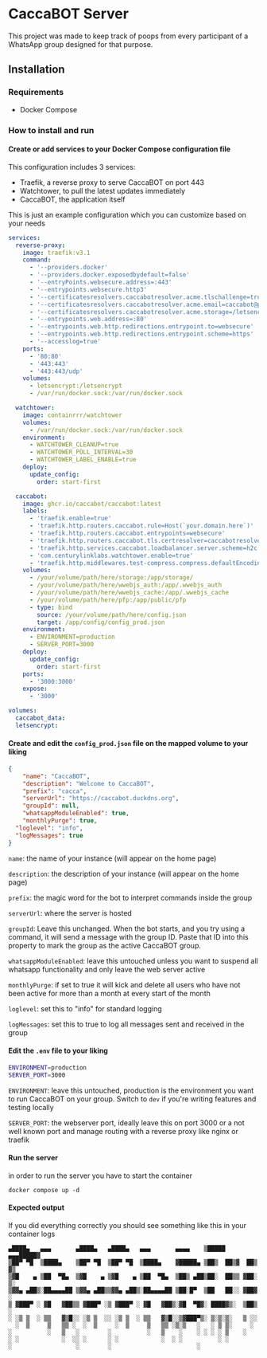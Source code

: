 # CaccaBOT Server

This project was made to keep track of poops from every participant of a WhatsApp group designed for that purpose.

## Installation

### Requirements

- Docker Compose

### How to install and run

#### Create or add services to your Docker Compose configuration file

This configuration includes 3 services:
- Traefik, a reverse proxy to serve CaccaBOT on port 443
- Watchtower, to pull the latest updates immediately
- CaccaBOT, the application itself

This is just an example configuration which you can customize based on your needs

```yml
services:
  reverse-proxy:
    image: traefik:v3.1
    command:
      - '--providers.docker'
      - '--providers.docker.exposedbydefault=false'
      - '--entryPoints.websecure.address=:443'
      - '--entrypoints.websecure.http3'
      - '--certificatesresolvers.caccabotresolver.acme.tlschallenge=true'
      - '--certificatesresolvers.caccabotresolver.acme.email=caccabot@proton.me'
      - '--certificatesresolvers.caccabotresolver.acme.storage=/letsencrypt/acme.json'
      - '--entrypoints.web.address=:80'
      - '--entrypoints.web.http.redirections.entrypoint.to=websecure'
      - '--entrypoints.web.http.redirections.entrypoint.scheme=https'
      - '--accesslog=true'
    ports:
      - '80:80'
      - '443:443'
      - '443:443/udp'
    volumes:
      - letsencrypt:/letsencrypt
      - /var/run/docker.sock:/var/run/docker.sock

  watchtower:
    image: containrrr/watchtower
    volumes:
      - /var/run/docker.sock:/var/run/docker.sock
    environment:
      - WATCHTOWER_CLEANUP=true
      - WATCHTOWER_POLL_INTERVAL=30
      - WATCHTOWER_LABEL_ENABLE=true
    deploy:
      update_config:
        order: start-first

  caccabot:
    image: ghcr.io/caccabot/caccabot:latest
    labels:
      - 'traefik.enable=true'
      - 'traefik.http.routers.caccabot.rule=Host(`your.domain.here`)'
      - 'traefik.http.routers.caccabot.entrypoints=websecure'
      - 'traefik.http.routers.caccabot.tls.certresolver=caccabotresolver'
      - 'traefik.http.services.caccabot.loadbalancer.server.scheme=h2c'
      - 'com.centurylinklabs.watchtower.enable=true'
      - 'traefik.http.middlewares.test-compress.compress.defaultEncoding=zstd'
    volumes:
      - /your/volume/path/here/storage:/app/storage/
      - /your/volume/path/here/wwebjs_auth:/app/.wwebjs_auth
      - /your/volume/path/here/wwebjs_cache:/app/.wwebjs_cache
      - /your/volume/path/here/pfp:/app/public/pfp
      - type: bind
        source: /your/volume/path/here/config.json
        target: /app/config/config_prod.json
    environment:
      - ENVIRONMENT=production
      - SERVER_PORT=3000
    deploy:
      update_config:
        order: start-first
    ports:
      - '3000:3000'
    expose:
      - '3000'

volumes:
  caccabot_data:
  letsencrypt:
```

#### Create and edit the `config_prod.json` file on the mapped volume to your liking

```json
{
	"name": "CaccaBOT",
	"description": "Welcome to CaccaBOT",
	"prefix": "cacca",
	"serverUrl": "https://caccabot.duckdns.org",
	"groupId": null,
	"whatsappModuleEnabled": true,
	"monthlyPurge": true,
  "loglevel": "info",
  "logMessages": true
}
```

`name`: the name of your instance (will appear on the home page)

`description`: the description of your instance (will appear on the home page)

`prefix`: the magic word for the bot to interpret commands inside the group

`serverUrl`: where the server is hosted

`groupId`: Leave this unchanged. When the bot starts, and you try using a command, it will send a message with the group ID. Paste that ID into this property to mark the group as the active CaccaBOT group.

`whatsappModuleEnabled`: leave this untouched unless you want to suspend all whatsapp functionality and only leave the web server active

`monthlyPurge`: if set to true it will kick and delete all users who have not been active for more than a month at every start of the month

`loglevel`: set this to "info" for standard logging

`logMessages`: set this to true to log all messages sent and received in the group

#### Edit the `.env` file to your liking

```bash
ENVIRONMENT=production
SERVER_PORT=3000
```

`ENVIRONMENT`: leave this untouched, production is the environment you want to run CaccaBOT on your group. Switch to `dev` if you're writing features and testing locally

`SERVER_PORT`: the webserver port, ideally leave this on port 3000 or a not well known port and manage routing with a reverse proxy like nginx or traefik

#### Run the server

in order to run the server you have to start the container

```
docker compose up -d
```

#### Expected output

If you did everything correctly you should see something like this in your container logs

```
▄████▄   ▄▄▄       ▄████▄   ▄████▄   ▄▄▄       ▄▄▄▄    ▒█████  ▄▄▄█████▓
▒██▀ ▀█  ▒████▄    ▒██▀ ▀█  ▒██▀ ▀█  ▒████▄    ▓█████▄ ▒██▒  ██▒▓  ██▒ ▓▒
▒▓█    ▄ ▒██  ▀█▄  ▒▓█    ▄ ▒▓█    ▄ ▒██  ▀█▄  ▒██▒ ▄██▒██░  ██▒▒ ▓██░ ▒░
▒▓▓▄ ▄██▒░██▄▄▄▄██ ▒▓▓▄ ▄██▒▒▓▓▄ ▄██▒░██▄▄▄▄██ ▒██░█▀  ▒██   ██░░ ▓██▓ ░
▒ ▓███▀ ░ ▓█   ▓██▒▒ ▓███▀ ░▒ ▓███▀ ░ ▓█   ▓██▒░▓█  ▀█▓░ ████▓▒░  ▒██▒ ░
░ ░▒ ▒  ░ ▒▒   ▓▒█░░ ░▒ ▒  ░░ ░▒ ▒  ░ ▒▒   ▓▒█░░▒▓███▀▒░ ▒░▒░▒░   ▒ ░░
  ░  ▒     ▒   ▒▒ ░  ░  ▒     ░  ▒     ▒   ▒▒ ░▒░▒   ░   ░ ▒ ▒░     ░
░          ░   ▒   ░        ░          ░   ▒    ░    ░ ░ ░ ░ ▒    ░
░ ░            ░  ░░ ░      ░ ░            ░  ░ ░          ░ ░
░                  ░        ░                        ░
```
